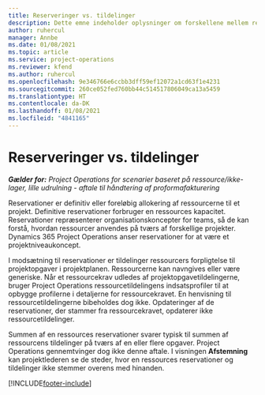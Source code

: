 ```yaml
---
title: Reserveringer vs. tildelinger
description: Dette emne indeholder oplysninger om forskellene mellem ressourcereservationer og ressourcetildelinger.
author: ruhercul
manager: Annbe
ms.date: 01/08/2021
ms.topic: article
ms.service: project-operations
ms.reviewer: kfend
ms.author: ruhercul
ms.openlocfilehash: 9e346766e6ccbb3dff59ef12072a1cd63f1e4231
ms.sourcegitcommit: 260ce052fed760bb44c514517806049ca13a5459
ms.translationtype: HT
ms.contentlocale: da-DK
ms.lasthandoff: 01/08/2021
ms.locfileid: "4841165"
---
```

# <a name="bookings-vs-assignments"></a>Reserveringer vs. tildelinger

_**Gælder for:** Project Operations for scenarier baseret på ressource/ikke-lager, lille udrulning - aftale til håndtering af proformafakturering_

Reservationer er definitiv eller foreløbig allokering af ressourcerne til et projekt. Definitive reservationer forbruger en ressources kapacitet. Reservationer repræsenterer organisationskoncepter for teams, så de kan forstå, hvordan ressourcer anvendes på tværs af forskellige projekter. Dynamics 365 Project Operations anser reservationer for at være et projektniveaukoncept. 

I modsætning til reservationer er tildelinger ressourcers forpligtelse til projektopgaver i projektplanen. Ressourcerne kan navngives eller være generiske.  Når et ressourcekrav udledes af projektopgavetildelingerne, bruger Project Operations ressourcetildelingens indsatsprofiler til at opbygge profilerne i detaljerne for ressourcekravet. En henvisning til ressourcetildelingerne bibeholdes dog ikke. Opdateringer af de reservationer, der stammer fra ressourcekravet, opdaterer ikke ressourcetildelinger.

Summen af en ressources reservationer svarer typisk til summen af ressourcens tildelinger på tværs af en eller flere opgaver. Project Operations gennemtvinger dog ikke denne aftale. I visningen **Afstemning** kan projektlederen se de steder, hvor en ressources reservationer og tildelinger ikke stemmer overens med hinanden.




[!INCLUDE[footer-include](../includes/footer-banner.md)]